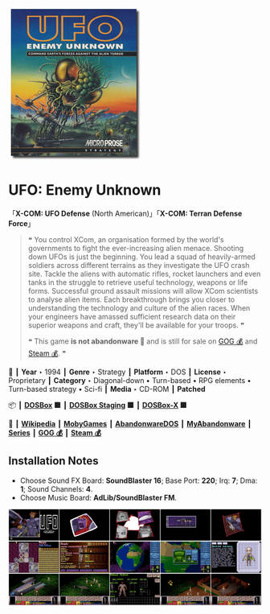 ![](Thumbnail.png "application-thumbnail")

# UFO: Enemy Unknown

「**X-COM: UFO Defense** (North American)」「**X-COM: Terran Defense Force**」

> ❝ You control XCom, an organisation formed by the world's governments to fight the ever-increasing alien menace. Shooting down UFOs is just the beginning. You lead a squad of heavily-armed soldiers across different terrains as they investigate the UFO crash site. Tackle the aliens with automatic rifles, rocket launchers and even tanks in the struggle to retrieve useful technology, weapons or life forms. Successful ground assault missions will allow XCom scientists to analyse alien items. Each breakthrough brings you closer to understanding the technology and culture of the alien races. When your engineers have amassed sufficient research data on their superior weapons and craft, they'll be available for your troops. ❞
>
> ❝ This game **is not abandonware 🚫** and is still for sale on [GOG 💰](https://www.gog.com/en/game/xcom_ufo_defense) and [Steam 💰](https://store.steampowered.com/app/7760/XCOM_UFO_Defense/). ❞
>

📌 ┃ **Year** ‣ 1994 ┃ **Genre** ‣ Strategy ┃ **Platform** ‣ DOS ┃ **License** ‣ Proprietary ┃ **Category** ‣ Diagonal-down • Turn-based • RPG elements • Turn-based strategy • Sci-fi ┃ **Media** ‣ CD-ROM ┃ **Patched** 

📦 ┃ **[DOSBox](https://www.dosbox.com/) 🟩** ┃ **[DOSBox Staging](https://dosbox-staging.github.io/) 🟩** ┃ **[DOSBox-X](https://dosbox-x.com/) 🟩** 

📎 ┃ **[Wikipedia](https://en.wikipedia.org/wiki/X-COM:_UFO_Defense)** ┃ **[MobyGames](https://www.mobygames.com/game/521/x-com-ufo-defense/)** ┃ **[AbandonwareDOS](https://www.abandonwaredos.com/abandonware-game.php?abandonware=X-COM%3A+Ufo+Defense&gid=1404)** ┃ **[MyAbandonware](https://www.myabandonware.com/game/x-com-ufo-defense-1pl)** ┃ **[Series](https://en.wikipedia.org/wiki/XCOM)** ┃ **[GOG 💰](https://www.gog.com/en/game/xcom_ufo_defense)** ┃ **[Steam 💰](https://store.steampowered.com/app/7760/XCOM_UFO_Defense/)** 

## Installation Notes
- Choose Sound FX Board: **SoundBlaster 16**; Base Port: **220**; Irq: **7**; Dma: **1**; Sound Channels: **4**.
- Choose Music Board: **AdLib/SoundBlaster FM**.

![](Montage.png "UFO: Enemy Unknown")

